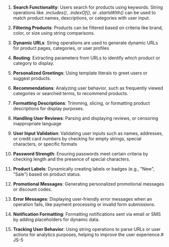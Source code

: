 1. __Search Functionality__: Users search for products using keywords. String operations like _.includes()_, ._indexOf()_, or _.startsWith()_ can be used to match product names, descriptions, or categories with user input.

2. __Filtering Products__: Products can be filtered based on criteria like brand, color, or size using string comparisons.

3. __Dynamic URLs__: String operations are used to generate dynamic URLs for product pages, categories, or user profiles

4. __Routing__: Extracting parameters from URLs to identify which product or category to display.

5. __Personalized Greetings__: Using template literals to greet users or suggest products.

6. __Recommendations__: Analyzing user behavior, such as frequently viewed categories or searched terms, to recommend products.

7. __Formatting Descriptions__: Trimming, slicing, or formatting product descriptions for display purposes.

8. __Handling User Reviews__: Parsing and displaying reviews, or censoring inappropriate language

9. __User Input Validation__: Validating user inputs such as names, addresses, or credit card numbers by checking for empty strings, special characters, or specific formats

10. __Password Strength__: Ensuring passwords meet certain criteria by checking length and the presence of special characters.

11. __Product Labels__: Dynamically creating labels or badges (e.g., "New", "Sale") based on product status.

12. __Promotional Messages__: Generating personalized promotional messages or discount codes.

13. __Error Messages__: Displaying user-friendly error messages when an operation fails, like payment processing or invalid form submissions.

14. __Notification Formatting__: Formatting notifications sent via email or SMS by adding placeholders for dynamic data.

15. __Tracking User Behavior__: Using string operations to parse URLs or user actions for analytics purposes, helping to improve the user experience.#   J S - 5  
 